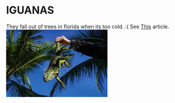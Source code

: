 # IGUANAS #

They fall out of trees in florida when its too cold. :(
    See [This](https://www.fox13news.com/news/when-do-iguanas-fall-from-trees-in-florida-and-will-it-happen-on-christmas-day) article.
    ![theiguana](download.jpeg)
